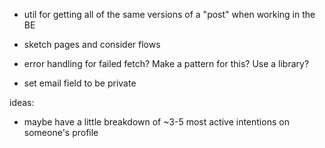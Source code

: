 - util for getting all of the same versions of a "post" when working in the BE
- sketch pages and consider flows

- error handling for failed fetch? Make a pattern for this? Use a library?
- set email field to be private

ideas:
- maybe have a little breakdown of ~3-5 most active intentions on someone's profile
